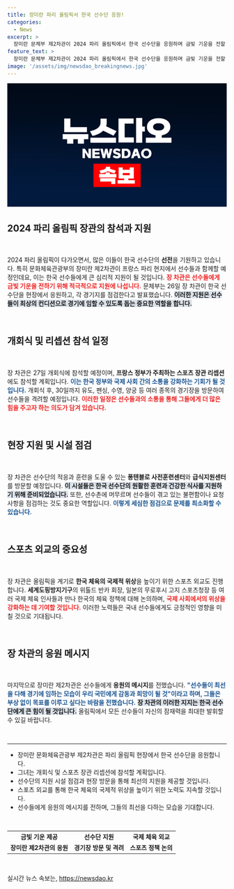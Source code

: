 ```yaml
---
title: 장미란 파리 올림픽서 한국 선수단 응원!
categories:
  - News
excerpt: >
  장미란 문체부 제2차관이 2024 파리 올림픽에서 한국 선수단을 응원하며 금빛 기운을 전할 예정이다. 선수들의 성공적인 경기를 위해 지원 시설 점검과 외교 활동도 이어간다.
feature_text: >
  장미란 문체부 제2차관이 2024 파리 올림픽에서 한국 선수단을 응원하며 금빛 기운을 전할 예정이다. 선수들의 성공적인 경기를 위해 지원 시설 점검과 외교 활동도 이어간다.
image: '/assets/img/newsdao_breakingnews.jpg'
---
```


<p><img src="/assets/img/newsdao_breakingnews.jpg" alt="ontimetimes 속보" /></p>

<h2 data-ke-size="size26">2024 파리 올림픽 장관의 참석과 지원</h2>

<p data-ke-size="size16">&nbsp;</p>

<p data-ke-size="size16">2024 파리 올림픽이 다가오면서, 많은 이들이 한국 선수단의 <b>선전</b>을 기원하고 있습니다. 특히 문화체육관광부의 장미란 제2차관이 프랑스 파리 현지에서 선수들과 함께할 예정인데요, 이는 한국 선수들에게 큰 심리적 지원이 될 것입니다. <b><span style="color: #ee2323;">장 차관은 선수들에게 금빛 기운을 전하기 위해 적극적으로 지원에 나섭니다.</span></b> 문체부는 26일 장 차관이 한국 선수단을 현장에서 응원하고, 각 경기지를 점검한다고 발표했습니다. <b><span style="background-color: #21538527;">이러한 지원은 선수들이 최상의 컨디션으로 경기에 임할 수 있도록 돕는 중요한 역할을 합니다.</span></b></p>

<p data-ke-size="size16">&nbsp;</p>

<h2 data-ke-size="size26">개회식 및 리셉션 참석 일정</h2>

<p data-ke-size="size16">&nbsp;</p>

<p data-ke-size="size16">장 차관은 27일 개회식에 참석할 예정이며, <b>프랑스 정부가 주최하는 스포츠 장관 리셉션</b>에도 참석할 계획입니다. <b><span style="color: #1a5490;">이는 한국 정부와 국제 사회 간의 소통을 강화하는 기회가 될 것입니다.</span></b> 개회식 후, 30일까지 유도, 펜싱, 수영, 양궁 등 여러 종목의 경기장을 방문하여 선수들을 격려할 예정입니다. <b><span style="color: #ee2323;">이러한 일정은 선수들과의 소통을 통해 그들에게 더 많은 힘을 주고자 하는 의도가 담겨 있습니다.</span></b></p>

<p data-ke-size="size16">&nbsp;</p>

<h2 data-ke-size="size26">현장 지원 및 시설 점검</h2>

<p data-ke-size="size16">&nbsp;</p>

<p data-ke-size="size16">장 차관은 선수단의 적응과 훈련을 도울 수 있는 <b>퐁텐블로 사전훈련센터</b>와 <b>급식지원센터</b>를 방문할 예정입니다. <b><span style="background-color: #21538527;">이 시설들은 한국 선수단의 원활한 훈련과 건강한 식사를 지원하기 위해 준비되었습니다.</span></b> 또한, 선수촌에 머무르며 선수들이 겪고 있는 불편함이나 요청 사항을 점검하는 것도 중요한 역할입니다. <b><span style="color: #1a5490;">이렇게 세심한 점검으로 문제를 최소화할 수 있습니다.</span></b></p>

<p data-ke-size="size16">&nbsp;</p>

<h2 data-ke-size="size26">스포츠 외교의 중요성</h2>

<p data-ke-size="size16">&nbsp;</p>

<p data-ke-size="size16">장 차관은 올림픽을 계기로 <b>한국 체육의 국제적 위상</b>을 높이기 위한 스포츠 외교도 진행합니다. <b>세계도핑방지기구</b>의 위톨드 반카 회장, 일본의 무로후시 고지 스포츠청장 등 여러 국제 체육 인사들과 만나 한국의 체육 정책에 대해 논의하며, <b><span style="color: #ee2323;">국제 사회에서의 위상을 강화하는 데 기여할 것입니다.</span></b> 이러한 노력들은 국내 선수들에게도 긍정적인 영향을 미칠 것으로 기대됩니다.</p>

<p data-ke-size="size16">&nbsp;</p>

<h2 data-ke-size="size26">장 차관의 응원 메시지</h2>

<p data-ke-size="size16">&nbsp;</p>

<p data-ke-size="size16">마지막으로 장미란 제2차관은 선수들에게 <b>응원의 메시지</b>를 전했습니다. <b><span style="color: #1a5490;">"선수들이 최선을 다해 경기에 임하는 모습이 우리 국민에게 감동과 희망이 될 것"이라고 하며, 그들은 부상 없이 목표를 이루고 싶다는 바람을 전했습니다.</span></b> <b><span style="background-color: #21538527;">장 차관의 이러한 지지는 한국 선수단에게 큰 힘이 될 것입니다.</span></b> 올림픽에서 모든 선수들이 자신의 잠재력을 최대한 발휘할 수 있길 바랍니다.</p>

<p data-ke-size="size16">&nbsp;</p>

<hr>

<ul>
<li>장미란 문화체육관광부 제2차관은 파리 올림픽 현장에서 한국 선수단을 응원합니다.</li>
<li>그녀는 개회식 및 스포츠 장관 리셉션에 참석할 계획입니다.</li>
<li>선수단의 지원 시설 점검과 현장 방문을 통해 최선의 지원을 제공할 것입니다.</li>
<li>스포츠 외교를 통해 한국 체육의 국제적 위상을 높이기 위한 노력도 지속할 것입니다.</li>
<li>선수들에게 응원의 메시지를 전하며, 그들의 최선을 다하는 모습을 기대합니다.</li>
</ul>

<p data-ke-size="size16">&nbsp;</p>

<table style="width: 100%; border-collapse: collapse;">
<tr>
<td style="text-align: center; height: 17px;"><b>금빛 기운 제공</b></td>
<td style="text-align: center; height: 17px;"><b>선수단 지원</b></td>
<td style="text-align: center; height: 17px;"><b>국제 체육 외교</b></td>
</tr>
<tr>
<td style="text-align: center; height: 17px;"><b>장미란 제2차관의 응원</b></td>
<td style="text-align: center; height: 17px;"><b>경기장 방문 및 격려</b></td>
<td style="text-align: center; height: 17px;"><b>스포츠 정책 논의</b></td>
</tr>
</table>

<p data-ke-size="size16">&nbsp;</p>
실시간 뉴스 속보는, <a href="https://newsdao.kr" rel="dofollow">https://newsdao.kr</a>


